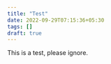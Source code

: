 ```yaml
---
title: "Test"
date: 2022-09-29T07:15:36+05:30
tags: []
draft: true
---
```

This is a test, please ignore.
